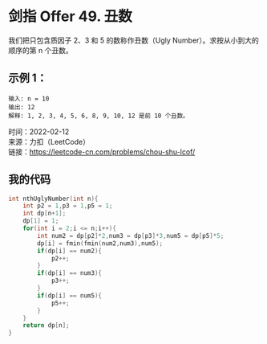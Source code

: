 # 剑指 Offer 49. 丑数
我们把只包含质因子 2、3 和 5 的数称作丑数（Ugly Number）。求按从小到大的顺序的第 n 个丑数。

## 示例 1：
```
输入: n = 10
输出: 12
解释: 1, 2, 3, 4, 5, 6, 8, 9, 10, 12 是前 10 个丑数。
```
时间：2022-02-12  
来源：力扣（LeetCode）  
链接：https://leetcode-cn.com/problems/chou-shu-lcof/

## 我的代码
```C
int nthUglyNumber(int n){
    int p2 = 1,p3 = 1,p5 = 1;
    int dp[n+1];
    dp[1] = 1;
    for(int i = 2;i <= n;i++){
        int num2 = dp[p2]*2,num3 = dp[p3]*3,num5 = dp[p5]*5;
        dp[i] = fmin(fmin(num2,num3),num5);
        if(dp[i] == num2){
            p2++;
        }
        if(dp[i] == num3){
            p3++;
        }
        if(dp[i] == num5){
            p5++;
        }
    }
    return dp[n];
}
```
